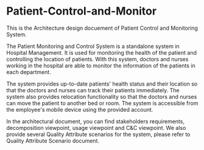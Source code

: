 # Patient-Control-and-Monitor
This is the Architecture design docuement of Patient Control and Monitoring System.

The Patient Monitoring and Control System is a standalone system in Hospital Management. It is used for monitoring the health of the patient and controlling the location of patients. With this system, doctors and nurses working in the hospital are able to monitor the information of the patients in each department.

The system provides up-to-date patients' health status and their location so that the doctors and nurses can track their patients immediately. The system also provides relocation functionality so that the doctors and nurses can move the patient to another bed or room. The system is accessible from the employee's mobile device using the provided account.

In the architectural document, you can find stakeholders requirements, decomposition viewpoint, usage viewpoint and C&C viewpoint. 
We also provide several Quality Attribute scenarios for the system, please refer to Quality Attribute Scenario document.
